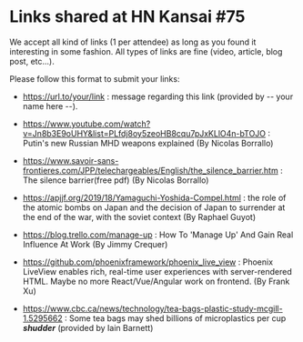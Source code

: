 Links shared at HN Kansai #75
=============================

We accept all kind of links (1 per attendee) as long as you found it interesting in some fashion. All types of links are fine (video, article, blog post, etc...). 

Please follow this format to submit your links:
- https://url.to/your/link : message regarding this link (provided by -- your name here --).

- https://www.youtube.com/watch?v=Jn8b3E9oUHY&list=PLfdj8oy5zeoHB8cqu7pJxKLlO4n-bTOJO : Putin's new Russian MHD weapons explained (By Nicolas Borrallo)

- https://www.savoir-sans-frontieres.com/JPP/telechargeables/English/the_silence_barrier.htm : The silence barrier(free pdf) (By Nicolas Borrallo)

- https://apjjf.org/2019/18/Yamaguchi-Yoshida-Compel.html : the role of the atomic bombs on Japan and the decision of Japan to surrender at the end of the war, with the soviet context (By Raphael Guyot)

- https://blog.trello.com/manage-up : How To 'Manage Up' And Gain Real Influence At Work (By Jimmy Crequer)

- https://github.com/phoenixframework/phoenix_live_view : Phoenix LiveView enables rich, real-time user experiences with server-rendered HTML. Maybe no more React/Vue/Angular work on frontend. (By Frank Xu)

- https://www.cbc.ca/news/technology/tea-bags-plastic-study-mcgill-1.5295662 : Some tea bags may shed billions of microplastics per cup ***shudder*** (provided by Iain Barnett)
